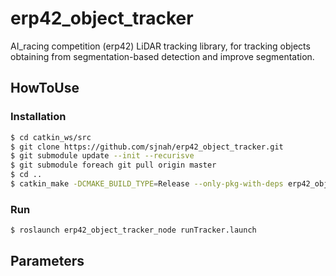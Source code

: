 # erp42_object_tracker
AI_racing competition (erp42) LiDAR tracking library, for tracking objects obtaining from segmentation-based detection and improve segmentation.

## HowToUse

### Installation
```bash
$ cd catkin_ws/src
$ git clone https://github.com/sjnah/erp42_object_tracker.git
$ git submodule update --init --recurisve
$ git submodule foreach git pull origin master
$ cd ..
$ catkin_make -DCMAKE_BUILD_TYPE=Release --only-pkg-with-deps erp42_object_tracker_node
```

### Run
```bash
$ roslaunch erp42_object_tracker_node runTracker.launch
```

## Parameters
